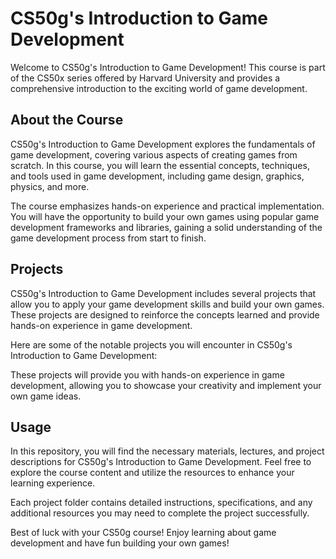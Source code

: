 # CS50g's Introduction to Game Development

Welcome to CS50g's Introduction to Game Development! This course is part of the CS50x series offered by Harvard University and provides a comprehensive introduction to the exciting world of game development.

## About the Course

CS50g's Introduction to Game Development explores the fundamentals of game development, covering various aspects of creating games from scratch. In this course, you will learn the essential concepts, techniques, and tools used in game development, including game design, graphics, physics, and more.

The course emphasizes hands-on experience and practical implementation. You will have the opportunity to build your own games using popular game development frameworks and libraries, gaining a solid understanding of the game development process from start to finish.

## Projects

CS50g's Introduction to Game Development includes several projects that allow you to apply your game development skills and build your own games. These projects are designed to reinforce the concepts learned and provide hands-on experience in game development.

Here are some of the notable projects you will encounter in CS50g's Introduction to Game Development:



These projects will provide you with hands-on experience in game development, allowing you to showcase your creativity and implement your own game ideas.

## Usage

In this repository, you will find the necessary materials, lectures, and project descriptions for CS50g's Introduction to Game Development. Feel free to explore the course content and utilize the resources to enhance your learning experience.

Each project folder contains detailed instructions, specifications, and any additional resources you may need to complete the project successfully.

Best of luck with your CS50g course! Enjoy learning about game development and have fun building your own games!

